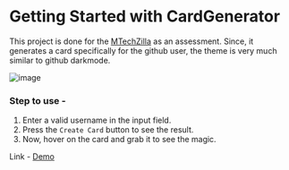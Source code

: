 # Getting Started with CardGenerator

This project is done for the [MTechZilla](https://mtechzilla.com/) as an assessment. 
Since, it generates a card specifically for the github user, the theme is very much similar to github darkmode.

![image](https://user-images.githubusercontent.com/56982559/189482952-f2ac2368-d2e4-4f09-873d-a160c964c442.png)

### Step to use - 
1. Enter a valid username in the input field.
2. Press the `Create Card` button to see the result.
3. Now, hover on the card and grab it to see the magic.

Link - [Demo](https://aesthetic-daifuku-f3cd9d.netlify.app)
